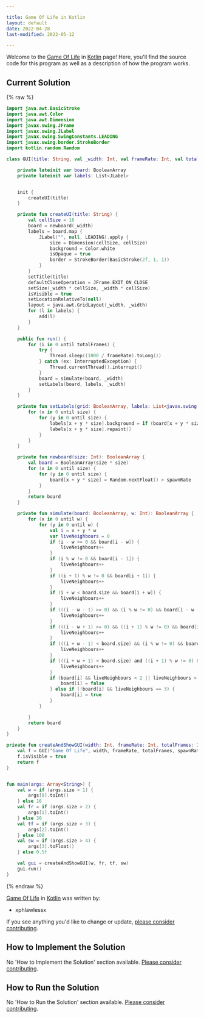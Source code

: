 ```yaml
---

title: Game Of Life in Kotlin
layout: default
date: 2022-04-28
last-modified: 2022-05-12

---
```


Welcome to the [Game Of Life](https://sampleprograms.io/projects/game-of-life) in [Kotlin](https://sampleprograms.io/languages/kotlin) page! Here, you'll find the source code for this program as well as a description of how the program works.

## Current Solution

{% raw %}

```kotlin
import java.awt.BasicStroke
import java.awt.Color
import java.awt.Dimension
import javax.swing.JFrame
import javax.swing.JLabel
import javax.swing.SwingConstants.LEADING
import javax.swing.border.StrokeBorder
import kotlin.random.Random

class GUI(title: String, val _width: Int, val frameRate: Int, val totalFrames: Int, val spawnRate: Float) : JFrame() {

    private lateinit var board: BooleanArray
    private lateinit var labels: List<JLabel>


    init {
        createUI(title)
    }

    private fun createUI(title: String) {
        val cellSize = 16
        board = newboard(_width)
        labels = board.map {
            JLabel("", null, LEADING).apply {
                size = Dimension(cellSize, cellSize)
                background = Color.white
                isOpaque = true
                border = StrokeBorder(BasicStroke(2f, 1, 1))
            }
        }
        setTitle(title)
        defaultCloseOperation = JFrame.EXIT_ON_CLOSE
        setSize(_width * cellSize, _width * cellSize)
        isVisible = true
        setLocationRelativeTo(null)
        layout = java.awt.GridLayout(_width, _width)
        for (l in labels) {
            add(l)
        }
    }

    public fun run() {
        for (i in 0 until totalFrames) {
            try {
                Thread.sleep((1000 / frameRate).toLong())
            } catch (ex: InterruptedException) {
                Thread.currentThread().interrupt()
            }
            board = simulate(board, _width)
            setLabels(board, labels, _width)
        }
    }

    private fun setLabels(grid: BooleanArray, labels: List<javax.swing.JLabel>, size: Int) {
        for (x in 0 until size) {
            for (y in 0 until size) {
                labels[x + y * size].background = if (board[x + y * size]) Color.black else Color.white
                labels[x + y * size].repaint()
            }
        }
    }

    private fun newboard(size: Int): BooleanArray {
        val board = BooleanArray(size * size)
        for (x in 0 until size) {
            for (y in 0 until size) {
                board[x + y * size] = Random.nextFloat() > spawnRate
            }
        }
        return board
    }

    private fun simulate(board: BooleanArray, w: Int): BooleanArray {
        for (x in 0 until w) {
            for (y in 0 until w) {
                val i = x + y * w
                var liveNeighbours = 0
                if (i - w >= 0 && board[i - w]) {
                    liveNeighbours++
                }
                if (i % w != 0 && board[i - 1]) {
                    liveNeighbours++
                }
                if ((i + 1) % w != 0 && board[i + 1]) {
                    liveNeighbours++
                }
                if (i + w < board.size && board[i + w]) {
                    liveNeighbours++
                }
                if (((i - w - 1) >= 0) && (i % w != 0) && board[i - w - 1]) {
                    liveNeighbours++
                }
                if (((i - w + 1) >= 0) && ((i + 1) % w != 0) && board[i - w + 1]) {
                    liveNeighbours++
                }
                if (((i + w - 1) < board.size) && (i % w != 0) && board[i + w - 1]) {
                    liveNeighbours++
                }
                if (((i + w + 1) < board.size) and ((i + 1) % w != 0) && board[i + w + 1]) {
                    liveNeighbours++
                }
                if (board[i] && liveNeighbours < 2 || liveNeighbours > 3) {
                    board[i] = false
                } else if (!board[i] && liveNeighbours == 3) {
                    board[i] = true
                }
            }

        }
        return board
    }
}

private fun createAndShowGUI(width: Int, frameRate: Int, totalFrames: Int, spawnRate: Float): GUI {
    val f = GUI("Game Of Life", width, frameRate, totalFrames, spawnRate)
    f.isVisible = true
    return f
}


fun main(args: Array<String>) {
    val w = if (args.size > 1) {
        args[0].toInt()
    } else 16
    val fr = if (args.size > 2) {
        args[1].toInt()
    } else 30
    val tf = if (args.size > 3) {
        args[2].toInt()
    } else 100
    val sw = if (args.size > 4) {
        args[3].toFloat()
    } else 0.5f

    val gui = createAndShowGUI(w, fr, tf, sw)
    gui.run()
}
```

{% endraw %}

[Game Of Life](https://sampleprograms.io/projects/game-of-life) in [Kotlin](https://sampleprograms.io/languages/kotlin) was written by:

- xphlawlessx

If you see anything you'd like to change or update, [please consider contributing](https://github.com/TheRenegadeCoder/sample-programs).

## How to Implement the Solution

No 'How to Implement the Solution' section available. [Please consider contributing](https://github.com/TheRenegadeCoder/sample-programs-website).

## How to Run the Solution

No 'How to Run the Solution' section available. [Please consider contributing](https://github.com/TheRenegadeCoder/sample-programs-website).